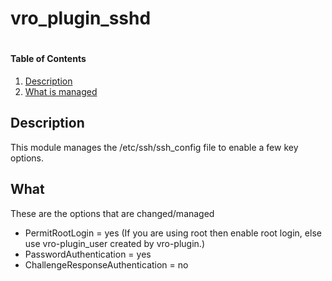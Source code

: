 # vro_plugin_sshd
#


#### Table of Contents

1. [Description](#description)
2. [What is managed](#what)


## Description

This module manages the /etc/ssh/ssh_config file to enable a few key options.

## What
These are the options that are changed/managed

* PermitRootLogin = yes (If you are using root then enable root login, else use vro-plugin_user created by vro-plugin.)
* PasswordAuthentication = yes
* ChallengeResponseAuthentication = no
